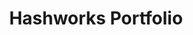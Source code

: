 ---
title: Hashworks Portfolio
description: Layout design, Magazine design, Illustration
categories:
- MAGAZINE & BOOK
layout: portfolio_detail
background-class: portBgImg
background-image: "/assets/img/portfolio/port_cover_img/portfolio.png"
porject_title: Hashworks Portfolio
porject_subtitle: Layout design, Magazine design, Illustration
porject_apple_imglink: ""
porject_android_imglink: ""
project_detail: This magazine combines all of the works done by Hashworks. It encapsulates amazing articles, case studies and Hashwork’s journey throughout the past years. Pages which are super informative not only compels the readers to go on, but also to admire the beautifully designed layout which keeps the readers entertained.
whatWeDoList:
- Layout design
- Magazine design
- Illustration
img: "/assets/img/portfolio/hash_port/2.png"
imgContent:   A page from the hashworks portfolio magazine.


variation_img1: "/assets/img/portfolio/hash_port/7.png"
variation_img2: "/assets/img/portfolio/hash_port/8.png"
variation_img3: "/assets/img/portfolio/hash_port/9.png"
---